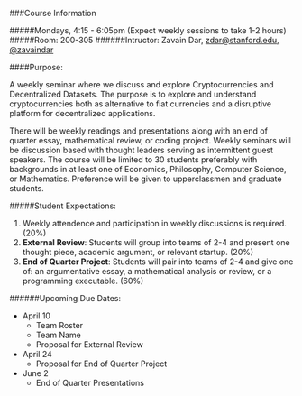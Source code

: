 ###Course Information

#####Mondays, 4:15 - 6:05pm (Expect weekly sessions to take 1-2 hours)
#####Room: 200-305
######Intructor: Zavain Dar, zdar@stanford.edu, [@zavaindar](http://twitter.com/zavaindar)

####Purpose:

A weekly seminar where we discuss and explore Cryptocurrencies and Decentralized Datasets. The purpose is to explore and understand cryptocurrencies both as alternative to fiat currencies and a disruptive platform for decentralized applications.

There will be weekly readings and presentations along with an end of quarter essay, mathematical review, or coding project. Weekly seminars will be discussion based with thought leaders serving as intermittent guest speakers. The course will be limited to 30 students preferably with backgrounds in at least one of Economics, Philosophy, Computer Science, or Mathematics. Preference will be given to upperclassmen and graduate students. 

#####Student Expectations:
1.  Weekly attendence and participation in weekly discussions is required. (20%)
2.  **External Review**: Students will group into teams of 2-4 and present one thought piece, academic argument, or relevant startup. (20%)
3.  **End of Quarter Project**: Students will pair into teams of 2-4 and give one of: an argumentative essay, a mathematical analysis or review, or a programming executable. (60%)

######Upcoming Due Dates:
*  April 10
    *  Team Roster
    *  Team Name
    *  Proposal for External Review
*  April 24
    *  Proposal for End of Quarter Project
*  June 2
    *  End of Quarter Presentations



